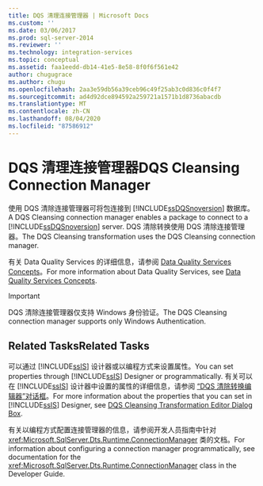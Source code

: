 ```yaml
---
title: DQS 清理连接管理器 | Microsoft Docs
ms.custom: ''
ms.date: 03/06/2017
ms.prod: sql-server-2014
ms.reviewer: ''
ms.technology: integration-services
ms.topic: conceptual
ms.assetid: faa1eedd-db14-41e5-8e58-8f0f6f561e42
author: chugugrace
ms.author: chugu
ms.openlocfilehash: 2aa3e59db56a39ceb96c49f25ab3c0d836c0f4f7
ms.sourcegitcommit: ad4d92dce894592a259721a1571b1d8736abacdb
ms.translationtype: MT
ms.contentlocale: zh-CN
ms.lasthandoff: 08/04/2020
ms.locfileid: "87586912"
---
```

# <a name="dqs-cleansing-connection-manager"></a><span data-ttu-id="2f2fd-102">DQS 清理连接管理器</span><span class="sxs-lookup"><span data-stu-id="2f2fd-102">DQS Cleansing Connection Manager</span></span>
  <span data-ttu-id="2f2fd-103">使用 DQS 清除连接管理器可将包连接到 [!INCLUDE[ssDQSnoversion](../../includes/ssdqsnoversion-md.md)] 数据库。</span><span class="sxs-lookup"><span data-stu-id="2f2fd-103">A DQS Cleansing connection manager enables a package to connect to a [!INCLUDE[ssDQSnoversion](../../includes/ssdqsnoversion-md.md)] server.</span></span> <span data-ttu-id="2f2fd-104">DQS 清除转换使用 DQS 清除连接管理器。</span><span class="sxs-lookup"><span data-stu-id="2f2fd-104">The DQS Cleansing transformation uses the DQS Cleansing connection manager.</span></span>  
  
 <span data-ttu-id="2f2fd-105">有关 Data Quality Services 的详细信息，请参阅 [Data Quality Services Concepts](../../data-quality-services/data-quality-services-concepts.md)。</span><span class="sxs-lookup"><span data-stu-id="2f2fd-105">For more information about Data Quality Services, see [Data Quality Services Concepts](../../data-quality-services/data-quality-services-concepts.md).</span></span>  
  
> [!IMPORTANT]  
>  <span data-ttu-id="2f2fd-106">DQS 清除连接管理器仅支持 Windows 身份验证。</span><span class="sxs-lookup"><span data-stu-id="2f2fd-106">The DQS Cleansing connection manager supports only Windows Authentication.</span></span>  
  
## <a name="related-tasks"></a><span data-ttu-id="2f2fd-107">Related Tasks</span><span class="sxs-lookup"><span data-stu-id="2f2fd-107">Related Tasks</span></span>  
 <span data-ttu-id="2f2fd-108">可以通过 [!INCLUDE[ssIS](../../includes/ssis-md.md)] 设计器或以编程方式来设置属性。</span><span class="sxs-lookup"><span data-stu-id="2f2fd-108">You can set properties through [!INCLUDE[ssIS](../../includes/ssis-md.md)] Designer or programmatically.</span></span> <span data-ttu-id="2f2fd-109">有关可以在 [!INCLUDE[ssIS](../../includes/ssis-md.md)] 设计器中设置的属性的详细信息，请参阅 [“DQS 清除转换编辑器”对话框](../dqs-cleansing-transformation-editor-dialog-box.md)。</span><span class="sxs-lookup"><span data-stu-id="2f2fd-109">For more information about the properties that you can set in [!INCLUDE[ssIS](../../includes/ssis-md.md)] Designer, see [DQS Cleansing Transformation Editor Dialog Box](../dqs-cleansing-transformation-editor-dialog-box.md).</span></span>  
  
 <span data-ttu-id="2f2fd-110">有关以编程方式配置连接管理器的信息，请参阅开发人员指南中针对 <xref:Microsoft.SqlServer.Dts.Runtime.ConnectionManager> 类的文档。</span><span class="sxs-lookup"><span data-stu-id="2f2fd-110">For information about configuring a connection manager programmatically, see documentation for the <xref:Microsoft.SqlServer.Dts.Runtime.ConnectionManager> class in the Developer Guide.</span></span>  
  
  
